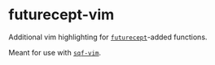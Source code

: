 # futurecept-vim

Additional vim highlighting for [`futurecept`](https://github.com/olympus-entertainment/futurecept)-added functions.

Meant for use with [`sqf-vim`](https://github.com/KoffeinFlummi/vim-sqf).
